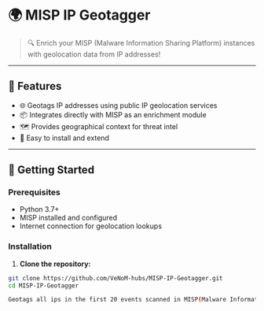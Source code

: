 # 🌍 MISP IP Geotagger

> 🔍 Enrich your MISP (Malware Information Sharing Platform) instances with geolocation data from IP addresses!

---

## 📌 Features

- 🌐 Geotags IP addresses using public IP geolocation services
- 📦 Integrates directly with MISP as an enrichment module
- 🗺️ Provides geographical context for threat intel
- 🧩 Easy to install and extend

---

## 🚀 Getting Started

### Prerequisites

- Python 3.7+
- MISP installed and configured
- Internet connection for geolocation lookups

### Installation

1. **Clone the repository:**

```bash
git clone https://github.com/VeNoM-hubs/MISP-IP-Geotagger.git
cd MISP-IP-Geotagger

Geotags all ips in the first 20 events scanned in MISP(Malware Information Sharing Platform)
